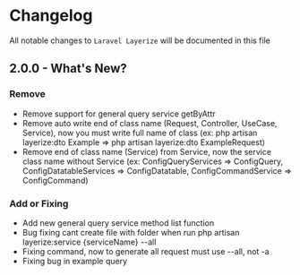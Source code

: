 # Changelog
All notable changes to `Laravel Layerize` will be documented in this file
## 2.0.0 - What's New?
### Remove
- Remove support for general query service getByAttr
- Remove auto write end of class name (Request, Controller, UseCase, Service), now you must write full name of class (ex: php artisan layerize:dto Example => php artisan layerize:dto ExampleRequest)
- Remove end of class name (Service) from Service, now the service class name without Service (ex: ConfigQueryServices => ConfigQuery, ConfigDatatableServices => ConfigDatatable, ConfigCommandService => ConfigCommand)
### Add or Fixing
- Add new general query service method list function
- Bug fixing cant create file with folder when run php artisan layerize:service {serviceName} --all
- Fixing command, now to generate all request must use --all, not -a
- Fixing bug in example query
